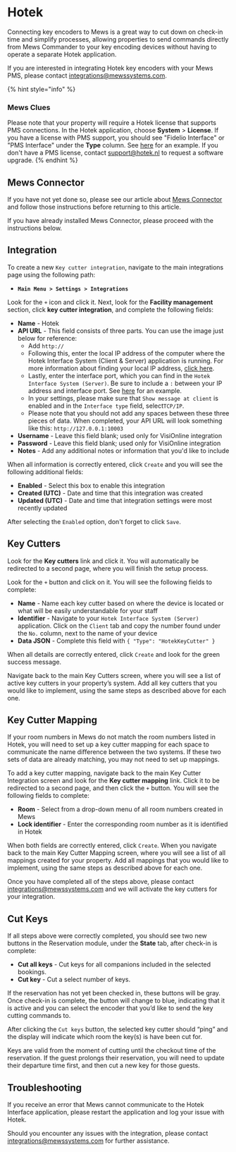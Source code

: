 # Hotek

Connecting key encoders to Mews is a great way to cut down on check-in time and simplify processes, allowing properties to send commands directly from Mews Commander to your key encoding devices without having to operate a separate Hotek application.

If you are interested in integrating Hotek key encoders with your Mews PMS,  please contact [integrations@mewssystems.com](mailto:integrations@mewssystems.com).

{% hint style="info" %}
### Mews Clues

Please note that your property will require a Hotek license that supports PMS connections. In the Hotek application, choose **System** &gt; **License**. If you have a license with PMS support, you should see "Fidelio Interface" or "PMS Interface" under the **Type** column. See [here](https://github.com/MewsSystems/gitbook-guide/blob/master/assets/image001.png?raw=true) for an example. If you don't have a PMS license, contact [support@hotek.nl](mailto:support@hotek.nl) to request a software upgrade.
{% endhint %}

## Mews Connector

If you have not yet done so, please see our article about [Mews Connector](https://mews-systems.gitbooks.io/commander-guide/content/settings/integrations/create-an-integration/facility-management/mews-connector.html) and follow those instructions before returning to this article.

If you have already installed Mews Connector, please proceed with the instructions below.

## Integration

To create a new `Key cutter integration`, navigate to the main integrations page using the following path:

* **`Main Menu > Settings > Integrations`**

Look for the `+` icon and click it. Next, look for the **Facility management** section, click **key cutter integration**, and complete the following fields:

* **Name** - Hotek
* **API URL** - This field consists of three parts. You can use the image just below for reference:
  * Add `http://`
  * Following this, enter the local IP address of the computer where the Hotek Interface System \(Client & Server\) application is running. For more information about finding your local IP address, [click here](https://support.microsoft.com/en-us/help/15291/windows-find-pc-ip-address). 
  * Lastly, enter the interface port, which you can find in the `Hotek Interface System (Server)`. Be sure to include a `:` between your IP address and interface port. See [here](https://github.com/MewsSystems/gitbook-guide/blob/master/assets/HotekPhoto1.png?raw=true) for an example.
  * In your settings, please make sure that `Show message at client` is enabled and in the `Interface type` field, select`TCP/IP`.
  * Please note that you should not add any spaces between these three pieces of data. When completed, your API URL will look something like this: `http://127.0.0.1:10003`
* **Username** - Leave this field blank; used only for VisiOnline integration
* **Password** - Leave this field blank; used only for VisiOnline integration
* **Notes** - Add any additional notes or information that you'd like to include

When all information is correctly entered, click `Create` and you will see the following additional fields:

* **Enabled** - Select this box to enable this integration
* **Created \(UTC\)** - Date and time that this integration was created
* **Updated \(UTC\)** - Date and time that integration settings were most recently updated

After selecting the `Enabled` option, don't forget to click `Save`.

## Key Cutters

 Look for the **Key cutters** link and click it. You will automatically be redirected to a second page, where you will finish the setup process.

Look for the `+` button and click on it. You will see the following fields to complete:

* **Name** - Name each key cutter based on where the device is located or what will be easily understandable for your staff
* **Identifier** - Navigate to your `Hotek Interface System (Server)` application. Click on the `Client` tab and copy the number found under the `No.` column, next to the name of your device
* **Data JSON** - Complete this field with `{ "Type": "HotekKeyCutter" }`

When all details are correctly entered, click `Create` and look for the green success message.

Navigate back to the main Key Cutters screen, where you will see a list of active key cutters in your property’s system. Add all key cutters that you would like to implement, using the same steps as described above for each one.

## Key Cutter Mapping

If your room numbers in Mews do not match the room numbers listed in Hotek, you will need to set up a key cutter mapping for each space to communicate the name difference between the two systems. If these two sets of data are already matching, you may not need to set up mappings.

To add a key cutter mapping, navigate back to the main Key Cutter Integration screen and look for the **Key cutter mapping** link. Click it to be redirected to a second page, and then click the `+` button. You will see the following fields to complete:

* **Room** - Select from a drop-down menu of all room numbers created in Mews
* **Lock identifier** - Enter the corresponding room number as it is identified in Hotek

When both fields are correctly entered, click `Create`. When you navigate back to the main Key Cutter Mapping screen, where you will see a list of all mappings created for your property. Add all mappings that you would like to implement, using the same steps as described above for each one.

Once you have completed all of the steps above, please contact [integrations@mewssystems.com](mailto:integrations@mewssystems.com) and we will activate the key cutters for your integration.

## Cut Keys

If all steps above were correctly completed, you should see two new buttons in the Reservation module, under the **State** tab, after check-in is complete:

* **Cut all keys** - Cut keys for all companions included in the selected bookings.
* **Cut key** - Cut a select number of keys.

If the reservation has not yet been checked in, these buttons will be gray. Once check-in is complete, the button will change to blue, indicating that it is active and you can select the encoder that you’d like to send the key cutting commands to.

After clicking the `Cut keys` button, the selected key cutter should “ping” and the display will indicate which room the key\(s\) is have been cut for.

Keys are valid from the moment of cutting until the checkout time of the reservation. If the guest prolongs their reservation, you will need to update their departure time first, and then cut a new key for those guests.

## Troubleshooting

If you receive an error that Mews cannot communicate to the Hotek Interface application, please restart the application and log your issue with Hotek.

 Should you encounter any issues with the integration, please contact [integrations@mewssystems.com](mailto:integrations@mewssystems.com) for further assistance.

